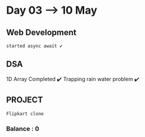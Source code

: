 # Day 03 --> 10 May 

## Web Development
    started async await ✔️
## DSA
   1D Array Completed ✔️
   Trapping rain water problem ✔️
 
## PROJECT
    Flipkart clone 
   


### Balance : 0
